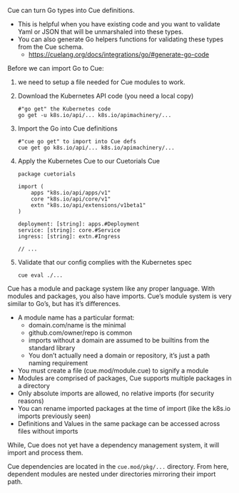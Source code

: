 
Cue can turn Go types into Cue definitions.

- This is helpful when you have existing code and you want to validate Yaml or JSON that will be unmarshaled into these types.
- You can also generate Go helpers functions for validating these types from the Cue schema.
	- https://cuelang.org/docs/integrations/go/#generate-go-code

Before we can import Go to Cue:

1. we need to setup a file needed for Cue modules to work.

2. Download the Kubernetes API code (you need a local copy)
	```
	#"go get" the Kubernetes code
	go get -u k8s.io/api/... k8s.io/apimachinery/...
	```
3. Import the Go into Cue definitions
	```
	#"cue go get" to import into Cue defs
	cue get go k8s.io/api/... k8s.io/apimachinery/...
	```
4. Apply the Kubernetes Cue to our Cuetorials Cue
	```
	package cuetorials

	import (
		apps "k8s.io/api/apps/v1"
		core "k8s.io/api/core/v1"
		extn "k8s.io/api/extensions/v1beta1"
	)

	deployment: [string]: apps.#Deployment
	service: [string]: core.#Service
	ingress: [string]: extn.#Ingress

	// ...
	```
5. Validate that our config complies with the Kubernetes spec
	
	`cue eval ./...`
	
Cue has a module and package system like any proper language. With modules and packages, you also have imports.
Cue’s module system is very similar to Go’s, but has it’s differences.

- A module name has a particular format:
	- domain.com/name is the minimal
	- github.com/owner/repo is common
	- imports without a domain are assumed to be builtins from the standard library
	- You don’t actually need a domain or repository, it’s just a path naming requirement
- You must create a file (cue.mod/module.cue) to signify a module
- Modules are comprised of packages, Cue supports multiple packages in a directory
- Only absolute imports are allowed, no relative imports (for security reasons)
- You can rename imported packages at the time of import (like the k8s.io imports previously seen)
- Definitions and Values in the same package can be accessed across files without imports

While, Cue does not yet have a dependency management system, it will import and process them.


Cue dependencies are located in the `cue.mod/pkg/...` directory. From here, dependent modules are nested under directories mirroring their import path.
